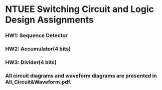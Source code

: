 # NTUEE Switching Circuit and Logic Design Assignments
### HW1: Sequence Detector
### HW2: Accumulator(4 bits)
### HW3: Divider(4 bits)
### All circuit diagrams and waveform diagrams are presented in All_Circuit&Waveform.pdf.
